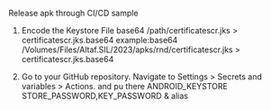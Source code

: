 Release apk through CI/CD sample

1. Encode the Keystore File
   base64 /path/certificatescr.jks > certificatescr.jks.base64
   example:base64 /Volumes/Files/Altaf.SIL/2023/apks/rnd/certificatescr.jks > certificatescr.jks.base64
   
2. Go to your GitHub repository.
   Navigate to Settings > Secrets and variables > Actions. and pu  there ANDROID_KEYSTORE
   STORE_PASSWORD,KEY_PASSWORD & alias
